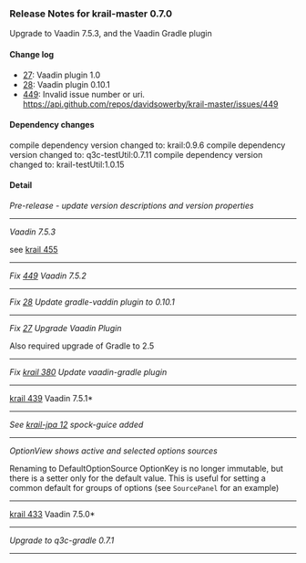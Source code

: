 ### Release Notes for krail-master 0.7.0

Upgrade to Vaadin 7.5.3, and the Vaadin Gradle plugin

#### Change log

-   [27](https://github.com/davidsowerby/krail-master/issues/27): Vaadin plugin 1.0
-   [28](https://github.com/davidsowerby/krail-master/issues/28): Vaadin plugin 0.10.1
-   [449](https://github.com/davidsowerby/krail-master/issues/449): Invalid issue number or uri.   https://api.github.com/repos/davidsowerby/krail-master/issues/449


#### Dependency changes

   compile dependency version changed to: krail:0.9.6
   compile dependency version changed to: q3c-testUtil:0.7.11
   compile dependency version changed to: krail-testUtil:1.0.15

#### Detail

*Pre-release - update version descriptions and version properties*


---
*Vaadin 7.5.3*

see [krail 455](https://github.com/davidsowerby/krail/issues/455)


---
*Fix [449](https://github.com/davidsowerby/krail-master/issues/449) Vaadin 7.5.2*


---
*Fix [28](https://github.com/davidsowerby/krail-master/issues/28) Update gradle-vaddin plugin to 0.10.1*


---
*Fix [27](https://github.com/davidsowerby/krail-master/issues/27) Upgrade Vaadin Plugin*

Also required upgrade of Gradle to 2.5


---
*Fix [krail 380](https://github.com/davidsowerby/krail/issues/380) Update vaadin-gradle plugin*


---
[krail 439](https://github.com/*davidsowerby/krail/issues/439) Vaadin 7.5.1*


---
*See [krail-jpa 12](https://github.com/davidsowerby/krail-jpa/issues/12) spock-guice added*


---
*OptionView shows active and selected options sources*

Renaming to DefaultOptionSource
OptionKey is no longer immutable, but there is a setter only for the default value.  This is useful for setting a common default for groups of options (see ```SourcePanel``` for an example)


---
[krail 433](https://github.com/*davidsowerby/krail/issues/433) Vaadin 7.5.0*


---
*Upgrade to q3c-gradle 0.7.1*


---
